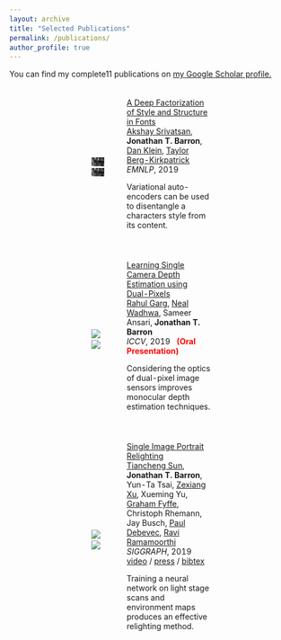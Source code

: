 ```yaml
---
layout: archive
title: "Selected Publications"
permalink: /publications/
author_profile: true
---
```

You can find my complete11 publications on <a href="https://scholar.google.com/citations?user=gNshB_kAAAAJ&hl=en&oi=ao">my Google Scholar profile.</a>
<!-- {% if author.googlescholar %}
  You can also find my articles on <u><a href="{{author.googlescholar}}">my Google Scholar profile</a>.</u>
{% endif %}-->

<!--{% include base_path %}-->

<!--{% for post in site.publications reversed %}
  {% include archive-single.html %}
{% endfor %}-->

<html lang="en"><head><meta http-equiv="Content-Type" content="text/html; charset=UTF-8">
  <!-- Hi, Jon Here. Please DELETE the two <script> tags below if you use this HTML, otherwise my analytics will track your page -->

  
  <meta name="author" content="Mahesh Mohan M R">
  <meta name="viewport" content="width=device-width, initial-scale=1">
  
  <link rel="stylesheet" type="text/css" href="stylesheet.css">
  <link rel="icon" type="image/png" href="images/seal_icon.png">
</head>

<body>
         <table style="width:50%;border:0px;border-spacing:0px;border-collapse:separate;margin-right:auto;margin-left:auto;"><tbody>
          <tr onmouseout="font_stop()" onmouseover="font_start()">
            <td style="padding:20px;width:25%;vertical-align:middle">
              <div class="one">
                <div class="two" id='font_image'><img src='../assets/beethoven_ons.jpg'></div>
                <img src='../assets/beethoven_ons.jpg'>
              </div>
              <script type="text/javascript">
                function font_start() {
                  document.getElementById('font_image').style.opacity = "1";
                }
                function font_stop() {
                  document.getElementById('font_image').style.opacity = "0";
                }
                font_stop()
              </script>
            </td>
            <td style="padding:20px;width:75%;vertical-align:middle">
              <a href="TODO">
                <papertitle>A Deep Factorization of Style and Structure in Fonts</papertitle>
              </a>
              <br>
              <a href="http://www.cs.cmu.edu/~asrivats/">Akshay Srivatsan</a>,
              <strong>Jonathan T. Barron</strong>,
              <a href="https://people.eecs.berkeley.edu/~klein/">Dan Klein</a>,
              <a href="http://cseweb.ucsd.edu/~tberg/">Taylor Berg-Kirkpatrick</a>
              <br>
              <em>EMNLP</em>, 2019
              <br>
              <p></p>
              <p>Variational auto-encoders can be used to disentangle a characters style from its content.</p>
            </td>
          </tr>      
          <tr onmouseout="dpzlearn_stop()" onmouseover="dpzlearn_start()">
            <td style="padding:20px;width:25%;vertical-align:middle">
              <div class="one">
                <div class="two" id='dpzlearn_image'><img src='images/dpzlearn_after.jpg'></div>
                <img src='images/dpzlearn_before.jpg'>
              </div>
              <script type="text/javascript">
                function dpzlearn_start() {
                  document.getElementById('dpzlearn_image').style.opacity = "1";
                }
                function dpzlearn_stop() {
                  document.getElementById('dpzlearn_image').style.opacity = "0";
                }
                dpzlearn_stop()
              </script>
            </td>
            <td style="padding:20px;width:75%;vertical-align:middle">
              <a href="https://arxiv.org/abs/1904.05822">
                <papertitle>Learning Single Camera Depth Estimation using Dual-Pixels</papertitle>
              </a>
              <br>
              <a href="http://rahuldotgarg.appspot.com/">Rahul Garg</a>,
              <a href="http://nealwadhwa.com">Neal Wadhwa</a>, Sameer Ansari,
              <strong>Jonathan T. Barron</strong>
              <br>
              <em>ICCV</em>, 2019 &nbsp <font color="red"><strong>(Oral Presentation)</strong></font>
              <br>
              <p></p>
              <p>Considering the optics of dual-pixel image sensors improves monocular depth estimation techniques.</p>
            </td>
          </tr>
          <tr onmouseout="porlight_stop()" onmouseover="porlight_start()">
            <td style="padding:20px;width:25%;vertical-align:middle">
              <div class="one">
                <div class="two" id='porlight_image'><img src='images/porlight_after.jpg'></div>
                <img src='images/porlight_before.jpg'>
              </div>
              <script type="text/javascript">
                function porlight_start() {
                  document.getElementById('porlight_image').style.opacity = "1";
                }
                function porlight_stop() {
                  document.getElementById('porlight_image').style.opacity = "0";
                }
                porlight_stop()
              </script>
            </td>
            <td style="padding:20px;width:75%;vertical-align:middle">
              <a href="https://arxiv.org/abs/1905.00824">
                <papertitle>Single Image Portrait Relighting</papertitle>
              </a>
              <br>
              <a href="http://kevinkingo.com/">Tiancheng Sun</a>,
              <strong>Jonathan T. Barron</strong>, Yun-Ta Tsai,
              <a href="https://cseweb.ucsd.edu/~zex014/">Zexiang Xu</a>, Xueming Yu,
              <a href="http://ict.usc.edu/profile/graham-fyffe/">Graham Fyffe</a>, Christoph Rhemann, Jay Busch,
              <a href="https://www.pauldebevec.com/">Paul Debevec</a>,
              <a href="https://cseweb.ucsd.edu/~ravir/">Ravi Ramamoorthi</a>
              <br>
              <em>SIGGRAPH</em>, 2019
              <br>
              <a href="https://www.youtube.com/watch?v=yxhGWds_g4I">video</a> /
              <a href="https://petapixel.com/2019/07/16/researchers-developed-an-ai-that-can-relight-portraits-after-the-fact/">press</a> /
              <a href="data/SunSIGGRAPH2019.bib">bibtex</a>
              <br>
              <p></p>
              <p>Training a neural network on light stage scans and environment maps produces an effective relighting method.</p>
            </td>
</tr>
           </tbody></table>
    
